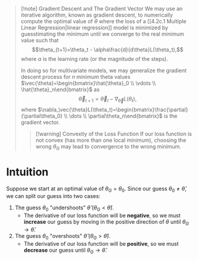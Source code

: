 >[!note] Gradient Descent and The Gradient Vector
>We may use an iterative algorithm, known as gradient descent, to numerically compute the optimal value of $\theta$ where the loss of a [[4.2c.1 Multiple Linear Regression|linear regression]] model is minimized by guesstimating the minimum until we converge to the real minimum value such that
>$$\theta_{t+1}=\theta_t - \alpha\frac{d}{d\theta}L(\theta_t),$$
>where $\alpha$ is the learning rate (or the magnitude of the steps).
>
>
>In doing so for multivariate models, we may generalize the gradient descent process for $n$ minimum theta values $\vec{\theta}=\begin{bmatrix}\hat{\theta}_0 \\ \vdots \\ \hat{\theta}_n\end{bmatrix}$ as
>$$\vec{\theta}_{t+1}=\vec{\theta}_t-\nabla_\vec{\theta}L(\theta_t),$$
>where $\nabla_\vec{\theta}L(\theta_t)=\begin{bmatrix}\frac{\partial}{\partial\theta_0} \\ \dots \\ \partial\theta_n\end{bmatrix}$ is the gradient vector.
>>[!warning] Convexity of the Loss Function
>>If our loss function is not convex (has more than one local minimum), choosing the wrong $\theta_G$ may lead to convergence to the wrong minimum.

# Intuition
Suppose we start at an optimal value of $\theta_G=\theta_0$. Since our guess $\theta_0 \neq \hat{\theta}$, we can split our guess into two cases:
1. The guess $\theta_0$ "undershoots" $\hat{\theta}$ ($\theta_G < \hat{\theta}$).
	- The derivative of our loss function will be **negative**, so we must **increase** our guess by moving in the positive direction of $\theta$ until $\theta_G \to \hat{\theta}$.
2. The guess $\theta_0$ "overshoots" $\hat{\theta}$ ($\theta_G > \hat{\theta}$).
	- The derivative of our loss function will be **positive**, so we must **decrease** our guess until $\theta_G \to \hat{\theta}$.
